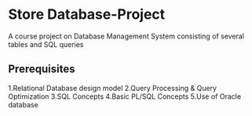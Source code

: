 # Store Database-Project
A course project on Database Management System consisting of several tables and SQL queries

## Prerequisites 
1.Relational Database design model
2.Query Processing & Query Optimization
3.SQL Concepts
4.Basic PL/SQL Concepts
5.Use of Oracle database 

